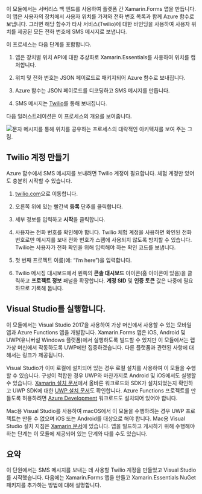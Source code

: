 이 모듈에서는 서버리스 백 엔드를 사용하여 플랫폼 간 Xamarin.Forms 앱을 만듭니다. 이 앱은 사용자의 장치에서 사용자 위치를 가져와 전화 번호 목록과 함께 Azure 함수로 보냅니다. 그러면 해당 함수가 타사 서비스(Twilio)에 대한 바인딩을 사용하여 사용자 위치를 제공된 모든 전화 번호에 SMS 메시지로 보냅니다.

이 프로세스는 다음 단계를 포함합니다.

1. 앱은 장치별 위치 API에 대한 추상화로 Xamarin.Essentials를 사용하여 위치를 캡처합니다.

1. 위치 및 전화 번호는 JSON 페이로드로 패키지되어 Azure 함수로 보내집니다.

1. Azure 함수는 JSON 페이로드를 디코딩하고 SMS 메시지를 만듭니다.

1. SMS 메시지는 [Twilio](http://twilio.com)를 통해 보내집니다.

다음 일러스트레이션은 이 프로세스의 개요를 보여줍니다.

![문자 메시지를 통해 위치를 공유하는 프로세스의 대략적인 아키텍처를 보여 주는 그림.](../media/1-architecture.png)

## <a name="create-a-twilio-account"></a>Twilio 계정 만들기

Azure 함수에서 SMS 메시지를 보내려면 Twilio 계정이 필요합니다. 체험 계정만 있어도 충분히 시작할 수 있습니다.

1. [twilio.com](https://twilio.com)으로 이동합니다.

1. 오른쪽 위에 있는 빨간색 **등록** 단추를 클릭합니다.

1. 세부 정보를 입력하고 **시작**을 클릭합니다.

1. 사용자는 전화 번호를 확인해야 합니다. Twilio 체험 계정을 사용하면 확인된 전화 번호로만 메시지를 보내 전화 번호가 스팸에 사용되지 않도록 방지할 수 있습니다. Twilio는 사용자가 전화 확인을 위해 입력해야 하는 확인 코드를 보냅니다.

1. 첫 번째 프로젝트 이름(예: “I’m here”)을 입력합니다.

1. Twilio 메시징 대시보드에서 왼쪽의 **콘솔 대시보드** 아이콘(홈 아이콘이 있음)을 클릭하고 **프로젝트 정보** 패널을 확장합니다. **계정 SID** 및 **인증 토큰** 값은 나중에 필요하므로 기록해 둡니다.

## <a name="launch-visual-studio"></a>Visual Studio를 실행합니다.

이 모듈에서는 Visual Studio 2017을 사용하여 가상 머신에서 사용할 수 있는 모바일 앱과 Azure Functions 앱을 개발합니다. Xamarin.Forms 앱은 iOS, Android 및 UWP(유니버설 Windows 플랫폼)에서 실행하도록 빌드할 수 있지만 이 모듈에서는 랩 가상 머신에서 작동하도록 UWP에만 집중하겠습니다. 다른 플랫폼과 관련된 사항에 대해서는 링크가 제공됩니다.

<!-- TODO - add HoL link button here -->

Visual Studio가 이미 로컬에 설치되어 있는 경우 로컬 설치를 사용하여 이 모듈을 수행할 수 있습니다. 구성이 적합한 경우 UWP와 마찬가지로 Android 및 iOS에서도 실행할 수 있습니다. [Xamarin 설치 문서](https://docs.microsoft.com/xamarin/cross-platform/get-started/installation/windows)에서 올바른 워크로드와 SDK가 설치되었는지 확인하고 UWP SDK에 대한 [UWP 설치 문서](https://docs.microsoft.com/visualstudio/cross-platform/develop-apps-for-the-universal-windows-platform-uwp#requirements)도 확인합니다. Azure Functions 프로젝트를 만들도록 허용하려면 [Azure Development](https://docs.microsoft.com/azure/azure-functions/functions-develop-vs#prerequisites) 워크로드도 설치되어 있어야 합니다.

Mac용 Visual Studio를 사용하여 macOS에서 이 모듈을 수행하려는 경우 UWP 프로젝트는 만들 수 없으며 iOS 또는 Android를 대상으로 해야 합니다. Mac용 Visual Studio 설치 지침은 [Xamarin 문서](https://docs.microsoft.com/visualstudio/cross-platform/setup-and-install#mac-setup-apple-id-xcode-and-xamarin)에 있습니다. 앱을 빌드하고 게시하기 위해 수행해야 하는 단계는 이 모듈에 제공되어 있는 단계와 다를 수도 있습니다.

## <a name="summary"></a>요약

이 단원에서는 SMS 메시지를 보내는 데 사용할 Twilio 계정을 만들었고 Visual Studio를 시작했습니다. 다음에는 Xamarin.Forms 앱을 만들고 Xamarin.Essentials NuGet 패키지를 추가하는 방법에 대해 설명합니다.